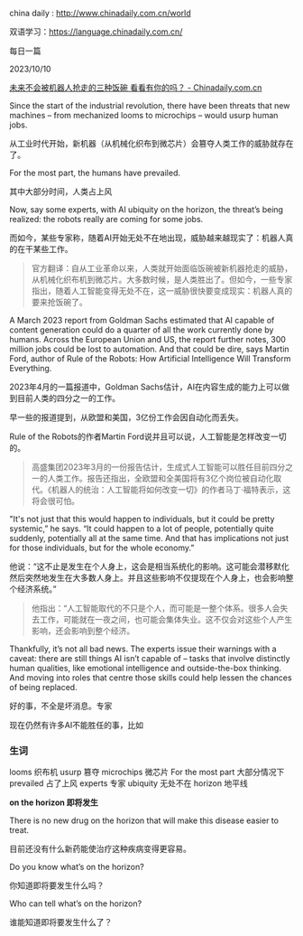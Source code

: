 china daily : http://www.chinadaily.com.cn/world

双语学习：https://language.chinadaily.com.cn/



每日一篇

2023/10/10

[未来不会被机器人抢走的三种饭碗 看看有你的吗？ - Chinadaily.com.cn](https://language.chinadaily.com.cn/a/202305/30/WS6475a584a310b6054fad5d06.html)

Since the start of the industrial revolution, there have been threats that new machines – from mechanized looms to microchips – would usurp human jobs.

从工业时代开始，新机器（从机械化织布到微芯片）会篡夺人类工作的威胁就存在了。

 For the most part, the humans have prevailed. 

其中大部分时间，人类占上风

Now, say some experts, with AI ubiquity on the horizon, the threat’s being realized: the robots really are coming for some jobs.

而如今，某些专家称，随着AI开始无处不在地出现，威胁越来越现实了：机器人真的在干某些工作。

> 官方翻译：自从工业革命以来，人类就开始面临饭碗被新机器抢走的威胁，从机械化织布机到微芯片。大多数时候，是人类胜出了。但如今，一些专家指出，随着人工智能变得无处不在，这一威胁很快要变成现实：机器人真的要来抢饭碗了。

A March 2023 report from Goldman Sachs estimated that AI capable of content generation could do a quarter of all the work currently done by humans. Across the European Union and US, the report further notes, 300 million jobs could be lost to automation. And that could be dire, says Martin Ford, author of Rule of the Robots: How Artificial Intelligence Will Transform Everything.

2023年4月的一篇报道中，Goldman Sachs估计，AI在内容生成的能力上可以做到目前人类的四分之一的工作。

早一些的报道提到，从欧盟和美国，3亿份工作会因自动化而丢失。

Rule of the Robots的作者Martin Ford说并且可以说，人工智能是怎样改变一切的。

> 高盛集团2023年3月的一份报告估计，生成式人工智能可以胜任目前四分之一的人类工作。报告还指出，全欧盟和全美国将有3亿个岗位被自动化取代。《机器人的统治：人工智能将如何改变一切》的作者马丁·福特表示，这将会很可怕。

"It's not just that this would happen to individuals, but it could be pretty systemic,” he says. “It could happen to a lot of people, potentially quite suddenly, potentially all at the same time. And that has implications not just for those individuals, but for the whole economy.”

他说：“这不止是发生在个人身上，这会是相当系统化的影响。这可能会潜移默化然后突然地发生在大多数人身上。并且这些影响不仅提现在个人身上，也会影响整个经济系统。”

> 他指出：“人工智能取代的不只是个人，而可能是一整个体系。很多人会失去工作，可能就在一夜之间，也可能会集体失业。这不仅会对这些个人产生影响，还会影响到整个经济。

Thankfully, it’s not all bad news. The experts issue their warnings with a caveat: there are still things AI isn’t capable of – tasks that involve distinctly human qualities, like emotional intelligence and outside-the-box thinking. And moving into roles that centre those skills could help lessen the chances of being replaced.

好的事，不全是坏消息。专家

现在仍然有许多AI不能胜任的事，比如 

### 生词

looms 织布机
usurp 篡夺
microchips 微芯片 
For the most part 大部分情况下
prevailed 占了上风
experts 专家
ubiquity 无处不在
horizon 地平线

**on the horizon 即将发生**

There is no new drug on the horizon that will make this disease easier to treat.

目前还没有什么新药能使治疗这种疾病变得更容易。

Do you know what’s on the horizon?

你知道即将要发生什么吗？

Who can tell what’s on the horizon?

谁能知道即将要发生什么了？